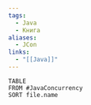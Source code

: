 ```yaml
---
tags:
  - Java
  - Книга
aliases:
  - JCon
links:
  - "[[Java]]"
---
```

```dataview
TABLE
FROM #JavaConcurrency
SORT file.name
```





